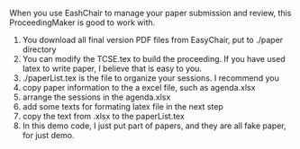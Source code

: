 
When you use EashChair to manage your paper submission and review, this ProceedingMaker is good to work with.

1. You download all final version PDF files from EasyChair, put to ./paper directory
2. You can modify the TCSE.tex to build the proceeding. If you have used latex to write paper, I believe that is easy to you.
3. ./paperList.tex is the file to organize your sessions. I recommend you 
  1. copy paper information to the a excel file, such as agenda.xlsx 
  2. arrange the sessions in the agenda.xlsx
  3. add some texts for formating latex file in the next step
  4. copy the text from .xlsx to the paperList.tex 
4. In this demo code, I just put part of papers, and they are all fake paper, for just demo.

